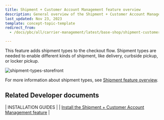 ```yaml
---
title: Shipment + Customer Account Management feature overview
description: General overview of the Shipment + Customer Account Management feature
last_updated: Nov 23, 2023
template: concept-topic-template
redirect_from:
  - /docs/pbc/all/carrier-management/latest/base-shop/shipment-customer-account-management-feature-overview.html

---
```


This feature adds shipment types to the checkout flow. Shipment types are needed to enable different kinds of shipment, like delivery, curbside pickup, or locker pickup.

![shipment-types-storefront](https://spryker.s3.eu-central-1.amazonaws.com/docs/pbc/all/carrier-management/base-shop/shipment-customer-account-management-feature-overview.md/shipment-types.png)


For more information about shipment types, see [Shipment feature overview](/docs/pbc/all/carrier-management/{{page.version}}/base-shop/shipment-feature-overview.html).


## Related Developer documents

| INSTALLATION GUIDES |
| [Install the Shipment + Customer Account Management feature](/docs/pbc/all/carrier-management/{{page.version}}/base-shop/shipment-customer-account-management-feature-overview.html) |
